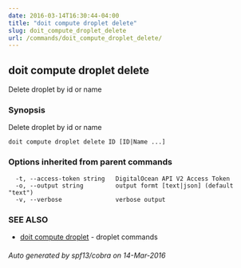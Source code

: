 ```yaml
---
date: 2016-03-14T16:30:44-04:00
title: "doit compute droplet delete"
slug: doit_compute_droplet_delete
url: /commands/doit_compute_droplet_delete/
---
```

## doit compute droplet delete

Delete droplet by id or name

### Synopsis


Delete droplet by id or name

```
doit compute droplet delete ID [ID|Name ...]
```

### Options inherited from parent commands

```
  -t, --access-token string   DigitalOcean API V2 Access Token
  -o, --output string         output formt [text|json] (default "text")
  -v, --verbose               verbose output
```

### SEE ALSO
* [doit compute droplet](/commands/doit_compute_droplet/)	 - droplet commands

###### Auto generated by spf13/cobra on 14-Mar-2016
